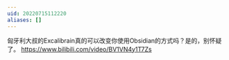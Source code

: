 ```yaml
---
uid: 20220715112220
aliases: []
---
```

匈牙利大叔的Excalibrain真的可以改变你使用Obsidian的方式吗？是的，别怀疑了。
https://www.bilibili.com/video/BV1VN4y1T7Zs
